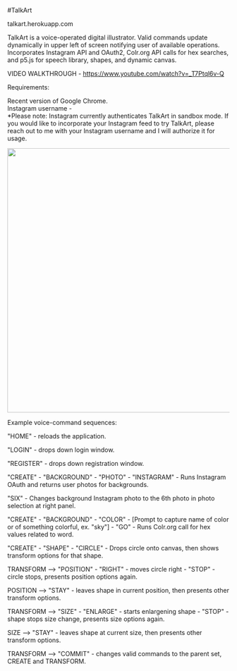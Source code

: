 #TalkArt

talkart.herokuapp.com  
  
TalkArt is a voice-operated digital illustrator. Valid commands update dynamically in upper left of screen notifying user of available operations. Incorporates Instagram API and OAuth2, Colr.org API calls for hex searches, and p5.js for speech library, shapes, and dynamic canvas.
  
  VIDEO WALKTHROUGH - https://www.youtube.com/watch?v=_T7Ptql6v-Q
  
Requirements:  

Recent version of Google Chrome.  
Instagram username -   
*Please note: Instagram currently authenticates TalkArt in sandbox mode. If you would like to incorporate your Instagram feed to try TalkArt, please reach out to me with your Instagram username and I will authorize it for usage.  


<img src="https://cloud.githubusercontent.com/assets/14845097/16727089/33fb74fa-4714-11e6-9660-c4be84f05d06.png" width="600px"/>

Example voice-command sequences:  
  
"HOME" - reloads the application.
  
"LOGIN" - drops down login window.  
  
"REGISTER" - drops down registration window.  
  
"CREATE" - "BACKGROUND" - "PHOTO" - "INSTAGRAM" - Runs Instagram OAuth and returns user photos for backgrounds. 

"SIX" - Changes background Instagram photo to the 6th photo in photo selection at right panel.
  
"CREATE" - "BACKGROUND" - "COLOR" - [Prompt to capture name of color or of something colorful, ex. "sky"] - "GO" - Runs Colr.org call for hex values related to word.  
  
"CREATE" - "SHAPE" - "CIRCLE" - Drops circle onto canvas, then shows transform options for that shape.  
  
TRANSFORM --> "POSITION" - "RIGHT" - moves circle right - "STOP" - circle stops, presents position options again. 
  
POSITION --> "STAY" - leaves shape in current position, then presents other transform options.  
  
TRANSFORM --> "SIZE" - "ENLARGE" - starts enlargening shape - "STOP" - shape stops size change, presents size options again.
  
SIZE --> "STAY" - leaves shape at current size, then presents other transform options. 
  
TRANSFORM --> "COMMIT" - changes valid commands to the parent set, CREATE and TRANSFORM.
  
